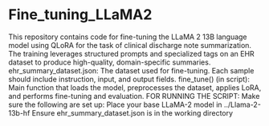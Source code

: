 # Fine_tuning_LLaMA2
This repository contains code for fine-tuning the LLaMA 2 13B language model using QLoRA for the task of clinical discharge note summarization. The training leverages structured prompts and specialized tags on an EHR dataset to produce high-quality, domain-specific summaries.
ehr_summary_dataset.json: The dataset used for fine-tuning. Each sample should include instruction, input, and output fields.
fine_tune() (in script): Main function that loads the model, preprocesses the dataset, applies LoRA, and performs fine-tuning and evaluation.
FOR RUNNING THE SCRIPT: Make sure the following are set up:
Place your base LLaMA-2 model in ../Llama-2-13b-hf
Ensure ehr_summary_dataset.json is in the working directory
